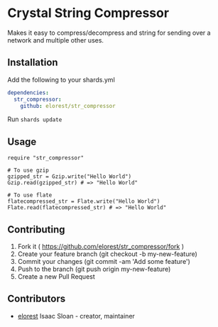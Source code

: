 # Crystal String Compressor

Makes it easy to compress/decompress and string for sending over a network and multiple other uses.

## Installation

Add the following to your shards.yml 
```yml
dependencies:
  str_compressor:
    github: elorest/str_compressor 
```
Run `shards update`

## Usage

```cr
require "str_compressor"

# To use gzip
gzipped_str = Gzip.write("Hello World")
Gzip.read(gzipped_str) # => "Hello World"

# To use flate
flatecompressed_str = Flate.write("Hello World")
Flate.read(flatecompressed_str) # => "Hello World"
```

## Contributing

1. Fork it ( https://github.com/elorest/str_compressor/fork )
2. Create your feature branch (git checkout -b my-new-feature)
3. Commit your changes (git commit -am 'Add some feature')
4. Push to the branch (git push origin my-new-feature)
5. Create a new Pull Request

## Contributors

- [elorest](https://github.com/elorest) Isaac Sloan - creator, maintainer
